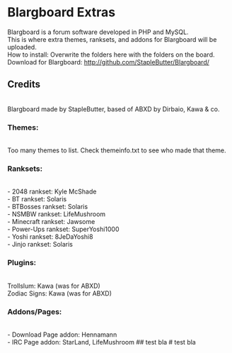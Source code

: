 Blargboard Extras
===================
Blargboard is a forum software developed in PHP and MySQL.<br>
This is where extra themes, ranksets, and addons for Blargboard will be uploaded.<br>
How to install: Overwrite the folders here with the folders on the board.<br>
Download for Blargboard: http://github.com/StapleButter/Blargboard/
<h2>Credits</h2><br>
Blargboard made by StapleButter, based of ABXD by Dirbaio, Kawa & co.
<br>
<h3>Themes:</h3><br>
Too many themes to list. Check themeinfo.txt to see who made that theme.<br>
<h3>Ranksets:</h3><br>
- 2048 rankset: Kyle McShade<br>
- BT rankset: Solaris<br>
- BTBosses rankset: Solaris<br>
- NSMBW rankset: LifeMushroom<br>
- Minecraft rankset: Jawsome<br>
- Power-Ups rankset: SuperYoshi1000<br>
- Yoshi rankset: 8JeDaYoshi8<br>
- Jinjo rankset: Solaris<br>
<h3>Plugins:</h3><br>
Trollslum: Kawa (was for ABXD)<br>
Zodiac Signs: Kawa (was for ABXD)<br>
<h3>Addons/Pages:</h3><br>
- Download Page addon: Hennamann<br>
- IRC Page addon: StarLand, LifeMushroom
## test
bla
# test
bla
